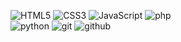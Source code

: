 ![HTML5](https://img.shields.io/badge/html%205-grey?style=for-the-badge&logo=html5&logoColor=white&labelColor=00bbf9)
![CSS3](https://img.shields.io/badge/css%203-grey?style=for-the-badge&logo=css3&logoColor=white&labelColor=00bbf9)
![JavaScript](https://img.shields.io/badge/-JavaScript-grey?style=for-the-badge&logo=javascript&logoColor=white&labelColor=00bbf9)
![php](https://img.shields.io/badge/-php-grey?style=for-the-badge&logo=php&logoColor=white&labelColor=00bbf9)
<br>
![python](https://img.shields.io/badge/-python-grey?style=for-the-badge&logo=python&logoColor=white&labelColor=00bbf9)
![git](https://img.shields.io/badge/-git-grey?style=for-the-badge&logo=git&logoColor=white&labelColor=00bbf9)
![github](https://img.shields.io/badge/-github-grey?style=for-the-badge&logo=github&logoColor=white&labelColor=00bbf9)
<br>
